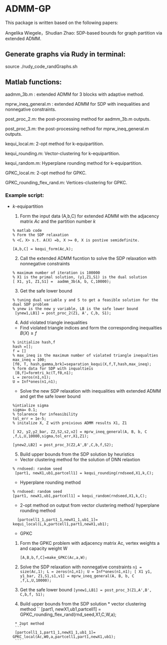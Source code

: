# ADMM-GP

This package is written based on the following papers:

Angelika Wiegele，Shudian Zhao: SDP-based bounds for graph partition via extended ADMM.


## Generate graphs via Rudy in terminal:

source ./rudy_code_randGraphs.sh 


## Matlab functions:

aadmm_3b.m : extended ADMM for 3 blocks with adaptive method.

mprw_ineq_general.m : extended ADMM for SDP with inequalities and nonnegative constraints.

post_proc_2.m: the post-processing method for aadmm_3b.m outputs.

post_proc_3.m: the post-processing nethod for mprw_ineq_general.m outputs.

kequi_local.m: 2-opt method for k-equipartition.

kequi_rounding.m: Vector-clustering for k-equipartition.

kequi_random.m: Hyperplane rounding method for k-equipartition.

GPKC_local.m: 2-opt method for GPKC.

GPKC_rounding_flex_rand.m: Vertices-clustering for GPKC.

### Example script:
* $k$-equipartition
  1. Form the input data (A,b,C) for extended ADMM with the adjacency matrix $Ac$ and the partition number $k$
  ```
  % matlab code
  % Form the SDP relaxation 
  % <C，X> s.t. A(X) =b, X >= 0, X is postive semidefinite.
  
  [A,b,C] = kequi_form(Ac,k);
  ```
  2. Call the extended ADMM fucntion to solve the SDP relaxation with nonnegative constraints

  ```
  % maximum number of iteration is 100000
  % X1 is the primal solution, (y1,Z1,S1) is the dual solution
  [ X1, y1, Z1,S1] =  aadmm_3b(A, b, C,10000);

  ```
  3. Get the safe lower bound
  ```
  % tuning dual variable y and S to get a feasible solution for the dual SDP problem
  % ynew is the new y variable, LB is the safe lower bound
   [ynew1,LB1] = post_proc_2(Z1, A', C,b, S1);
  ```

  4. Add violated triangle inequalities

  
    * Find violated triangle indices and form the corresponding inequalties $B(X) \geq f$
    ```
    % initialize hash,f
    hash =[];
    f = []
    % max_ineq is the maximum number of violated triangle inequalties
    max_ineq = 100;
    [f0, T, hash,gamma,brk]=separation_kequi(X,f,T,hash,max_ineq);
    % form data for SDP with inqualtieis 
     [B,f]=formtri_kc(T,f0,n1);
    L = zeros(n1,n1);
    U = Inf*ones(n1,n1);

    ```
    * Solve the new SDP relaxation with inequalities with extended ADMM  and get the safe lower bound
    ``` 
    %intialize sigma
    sigma= 0.1;
    % tolarence for infeasibility
    tol_err = 1e-5;
    % initalize X, Z with preivious ADMM results X1, Z1

    [ X2, y2,y2_bar, Z2,S2,s2,v2] = mprw_ineq_general(A, B, b, C ,f,L,U,10000,sigma,tol_err,X1,Z1);

    [ynew2,LB2] = post_proc_3(Z2,A',B',C,b,f,S2); 
    ```
   5. Build upper bounds from the SDP solution by heuristics
     * Vector clustering method for the solution of DNN relaxtion
     ```
     % rndseed: random seed
      [part1, newX1,ub1,partcell1] = kequi_rounding(rndseed,X1,k,C);
     ```
     * Hyperplane rounding method
    ```
    % rndseed: random seed
    [part1, newX1,ub1,partcell1] = kequi_random(rndseed,X1,k,C);
    ```
     * 2-opt method on output from vector clustering method/ hyperplane rounding method
     ```
       [partcell1_1,part1_1,newX1_1,ub1_1]= kequi_local(L,k,partcell1,part1,newX1,ub1);
     ```
   * GPKC
   
    1. Form the GPKC problem with adjacency matrix Ac, vertex weights a and capacity weight W
        ```
        [A,B,b,f,C]=make_GPKC(Ac,a,W);
        ```
    2. Solve the SDP relaxation with nonnegative constraints
      ```
      n1 = size(Ac,1);
      L = zeros(n1,n1);
      U = Inf*ones(n1,n1);
      [ X1 y1, y1_bar, Z1,S1,s1,v1] = mprw_ineq_general(A, B, b, C ,f,L,U,10000);
      ```
    3. Get the safe lower bound
      ```
        [ynew1,LB1] = post_proc_3(Z1,A',B', C,b,f, S1); 
      ```
   
    4. Build upper bounds from the SDP solution
      * vector clustering method
     ``
     [part1, newX1,ub1,partcell1] = GPKC_rounding_flex_rand(rnd_seed,X1,C,W,a);
     ```
      * 2opt method
      ```
      [partcell1_1,part1_1,newX1_1,ub1_1]= GPKC_local(Ac,W0,a,partcell1,part1,newX1,ub1);
      ```
